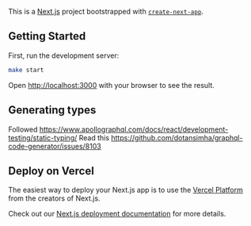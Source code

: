 This is a [Next.js](https://nextjs.org/) project bootstrapped with [`create-next-app`](https://github.com/vercel/next.js/tree/canary/packages/create-next-app).

## Getting Started

First, run the development server:

```bash
make start
```

Open [http://localhost:3000](http://localhost:3000) with your browser to see the result.

## Generating types

Followed https://www.apollographql.com/docs/react/development-testing/static-typing/
Read this https://github.com/dotansimha/graphql-code-generator/issues/8103

## Deploy on Vercel

The easiest way to deploy your Next.js app is to use the [Vercel Platform](https://vercel.com/new?utm_medium=default-template&filter=next.js&utm_source=create-next-app&utm_campaign=create-next-app-readme) from the creators of Next.js.

Check out our [Next.js deployment documentation](https://nextjs.org/docs/deployment) for more details.
